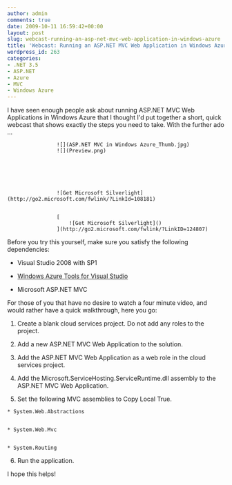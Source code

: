 ```yaml
---
author: admin
comments: true
date: 2009-10-11 16:59:42+00:00
layout: post
slug: webcast-running-an-asp-net-mvc-web-application-in-windows-azure
title: 'Webcast: Running an ASP.NET MVC Web Application in Windows Azure'
wordpress_id: 263
categories:
- .NET 3.5
- ASP.NET
- Azure
- MVC
- Windows Azure
---
```


I have seen enough people ask about running ASP.NET MVC Web Applications in Windows Azure that I thought I'd put together a short, quick webcast that shows exactly the steps you need to take. With the further ado ...







            
            
            
            
            
            
            
            

             


                    ![](ASP.NET MVC in Windows Azure_Thumb.jpg)
                    ![](Preview.png)
                    


                    


                    ![Get Microsoft Silverlight](http://go2.microsoft.com/fwlink/?LinkId=108181)
                    

                    [
                        ![Get Microsoft Silverlight]()
                    ](http://go2.microsoft.com/fwlink/?LinkID=124807)
             


        





Before you try this yourself, make sure you satisfy the following dependencies:






  * Visual Studio 2008 with SP1 


  * [Windows Azure Tools for Visual Studio](http://www.microsoft.com/downloads/details.aspx?FamilyID=8d75d4f7-77a4-4adf-bce8-1b10608574bb&displaylang=en)


  * Microsoft ASP.NET MVC 




For those of you that have no desire to watch a four minute video, and would rather have a quick walkthrough, here you go:






  1. Create a blank cloud services project. Do not add any roles to the project. 


  2. Add a new ASP.NET MVC Web Application to the solution. 


  3. Add the ASP.NET MVC Web Application as a web role in the cloud services project. 


  4. Add the Microsoft.ServiceHosting.ServiceRuntime.dll assembly to the ASP.NET MVC Web Application. 


  5. Set the following MVC assemblies to Copy Local True.


    * System.Web.Abstractions 


    * System.Web.Mvc 


    * System.Routing 





  6. Run the application. 




I hope this helps!
